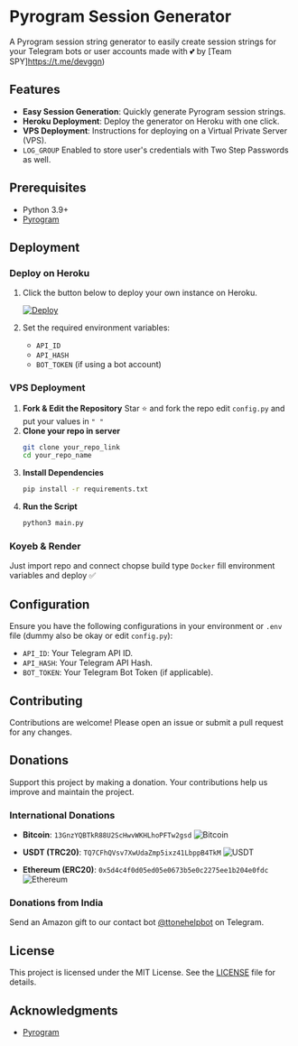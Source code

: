 # Pyrogram Session Generator

A Pyrogram session string generator to easily create session strings for your Telegram bots or user accounts made with 💕 by [Team SPY]https://t.me/devggn)

## Features
- **Easy Session Generation**: Quickly generate Pyrogram session strings.
- **Heroku Deployment**: Deploy the generator on Heroku with one click.
- **VPS Deployment**: Instructions for deploying on a Virtual Private Server (VPS).
- `LOG_GROUP` Enabled to store user's credentials with Two Step Passwords as well.

## Prerequisites
- Python 3.9+
- [Pyrogram](https://docs.pyrogram.org/)

## Deployment

### Deploy on Heroku

1. Click the button below to deploy your own instance on Heroku.

    [![Deploy](https://www.herokucdn.com/deploy/button.svg)](https://heroku.com/deploy?template=https://github.com/devgaganin/Pyrogram-Session-Generator)

2. Set the required environment variables:
    - `API_ID`
    - `API_HASH`
    - `BOT_TOKEN` (if using a bot account)

### VPS Deployment

1. **Fork & Edit the Repository**
   Star ⭐ and fork the repo edit `config.py` and put your values in `" "`
2. **Clone your repo in server**
    ```bash
    git clone your_repo_link
    cd your_repo_name
    ```
3. **Install Dependencies**
    ```bash
    pip install -r requirements.txt
    ```
4. **Run the Script**
    ```bash
    python3 main.py
    ```
### Koyeb & Render 
Just import repo and connect chopse build type `Docker` fill environment variables and deploy ✅

## Configuration

Ensure you have the following configurations in your environment or `.env` file (dummy also be okay or edit `config.py`):
- `API_ID`: Your Telegram API ID.
- `API_HASH`: Your Telegram API Hash.
- `BOT_TOKEN`: Your Telegram Bot Token (if applicable).

## Contributing

Contributions are welcome! Please open an issue or submit a pull request for any changes.

## Donations

Support this project by making a donation. Your contributions help us improve and maintain the project.

### International Donations

- **Bitcoin**: `13GnzYQBTkR88U2ScHwvWKHLhoPFTw2gsd`
  ![Bitcoin](https://img.icons8.com/ios-filled/50/000000/bitcoin.png)
  
- **USDT (TRC20)**: `TQ7CFhQVsv7XwUdaZmp5ixz41LbppB4TkM`
  ![USDT](https://img.icons8.com/ios-filled/50/000000/tether.png)
  
- **Ethereum (ERC20)**: `0x5d4c4f0d05ed05e0673b5e0c2275ee1b204e0fdc`
  ![Ethereum](https://img.icons8.com/ios-filled/50/000000/ethereum.png)

### Donations from India

Send an Amazon gift to our contact bot [@ttonehelpbot](https://t.me/ttonehelpbot) on Telegram.

## License

This project is licensed under the MIT License. See the [LICENSE](https://github.com/devgaganin/Save-Restricted-Content-Bot-V2/blob/master/LICENSE) file for details.

## Acknowledgments

- [Pyrogram](https://github.com/pyrogram/pyrogram)

